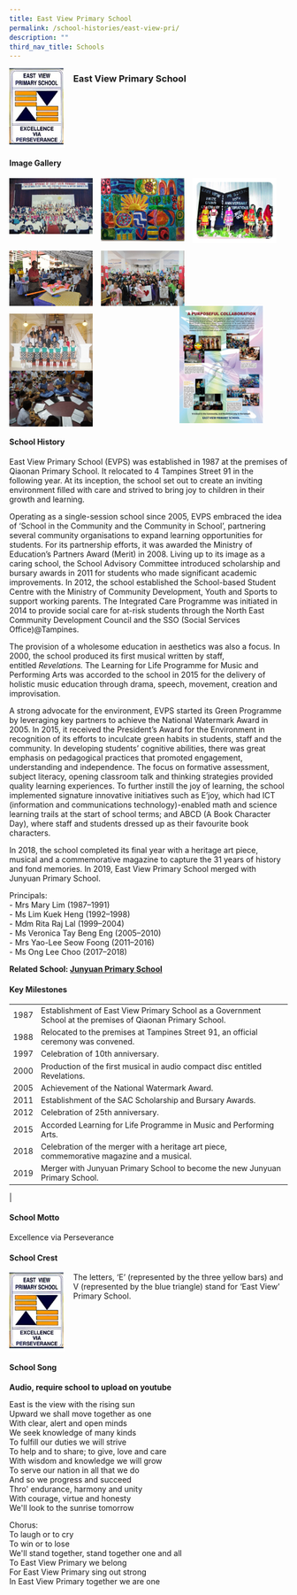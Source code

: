 ```yaml
---
title: East View Primary School
permalink: /school-histories/east-view-pri/
description: ""
third_nav_title: Schools
---
```

<img src="/images/eastviewpri1.jpg" style="width:20%;margin-right:15px;" align = "left">

### **East View Primary School**

<br clear="left">

#### **Image Gallery**

<p><a href="https://staging.d1yxymztqoj7qn.amplifyapp.com/images/ahmadibrahimpri2.jpg">  
<img src="/images/eastviewpri2.jpg" style="width:30%;margin-right:15px;" align = "left">
</a></p>

<p><a href="https://staging.d1yxymztqoj7qn.amplifyapp.com/images/ahmadibrahimpri3.jpg">  
<img src="/images/eastviewpri3.jpg" style="width:30%;margin-right:15px;" align = "left">
</a></p>

<p><a href="https://staging.d1yxymztqoj7qn.amplifyapp.com/images/ahmadibrahimpri4.jpg">  
<img src="/images/eastviewpri4.jpg" style="width:30%;margin-right:15px;" align = "left">
</a></p>

<br clear="left">

<p><a href="https://staging.d1yxymztqoj7qn.amplifyapp.com/images/ahmadibrahimpri2.jpg">  
<img src="/images/eastviewpri5.jpg" style="width:30%;margin-right:15px;" align = "left">
</a></p>

<p><a href="https://staging.d1yxymztqoj7qn.amplifyapp.com/images/ahmadibrahimpri3.jpg">  
<img src="/images/eastviewpri8.jpg" style="width:30%;margin-right:15px;" align = "left">
</a></p>

<p><a href="https://staging.d1yxymztqoj7qn.amplifyapp.com/images/ahmadibrahimpri3.jpg">  
<img src="/images/eastviewpri6.jpg" style="width:30%;margin-right:45px;" align = "right">
</a></p>

<br clear="left">

<p><a href="https://staging.d1yxymztqoj7qn.amplifyapp.com/images/ahmadibrahimpri4.jpg">  
<img src="/images/eastviewpri7.jpg" style="width:30%;margin-right:15px;" align = "left">
</a></p>

<p><a href="https://staging.d1yxymztqoj7qn.amplifyapp.com/images/ahmadibrahimpri3.jpg">  
<img src="/images/eastviewpri9.jpg" style="width:30%;margin-right:15px;" align = "left">
</a></p>

<br clear="left">

#### **School History**
East View Primary School (EVPS) was established in 1987 at the premises of Qiaonan Primary School. It relocated to 4 Tampines Street 91 in the following year. At its inception, the school set out to create an inviting environment filled with care and strived to bring joy to children in their growth and learning. 

Operating as a single-session school since 2005, EVPS embraced the idea of ‘School in the Community and the Community in School’, partnering several community organisations to expand learning opportunities for students. For its partnership efforts, it was awarded the Ministry of Education’s Partners Award (Merit) in 2008. Living up to its image as a caring school, the School Advisory Committee introduced scholarship and bursary awards in 2011 for students who made significant academic improvements. In 2012, the school established the School-based Student Centre with the Ministry of Community Development, Youth and Sports to support working parents. The Integrated Care Programme was initiated in 2014 to provide social care for at-risk students through the North East Community Development Council and the SSO (Social Services Office)@Tampines. 

The provision of a wholesome education in aesthetics was also a focus. In 2000, the school produced its first musical written by staff, entitled _Revelations._ The Learning for Life Programme for Music and Performing Arts was accorded to the school in 2015 for the delivery of holistic music education through drama, speech, movement, creation and improvisation.

A strong advocate for the environment, EVPS started its Green Programme by leveraging key partners to achieve the National Watermark Award in 2005. In 2015, it received the President’s Award for the Environment in recognition of its efforts to inculcate green habits in students, staff and the community. In developing students’ cognitive abilities, there was great emphasis on pedagogical practices that promoted engagement, understanding and independence. The focus on formative assessment, subject literacy, opening classroom talk and thinking strategies provided quality learning experiences. To further instill the joy of learning, the school implemented signature innovative initiatives such as E’joy, which had ICT (information and communications technology)-enabled math and science learning trails at the start of school terms; and ABCD (A Book Character Day), where staff and students dressed up as their favourite book characters.

In 2018, the school completed its final year with a heritage art piece, musical and a commemorative magazine to capture the 31 years of history and fond memories. In 2019, East View Primary School merged with Junyuan Primary School.

Principals:<br>
\- Mrs Mary Lim (1987–1991)<br>
\- Ms Lim Kuek Heng (1992–1998)<br>
\- Mdm Rita Raj Lal (1999–2004)<br>
\- Ms Veronica Tay Beng Eng (2005–2010)<br>
\- Mrs Yao-Lee Seow Foong (2011–2016)<br>
\- Ms Ong Lee Choo (2017–2018)

**Related School: [Junyuan Primary School](https://staging.d1yxymztqoj7qn.amplifyapp.com/school-histories/junyuan-pri/)**

#### **Key Milestones**

|  |  |
|:---:|---|
| 1987 | Establishment of East View Primary School as a Government School at the premises of Qiaonan Primary School. |
| 1988 | Relocated to the premises at Tampines Street 91, an official ceremony was convened. |
| 1997 | Celebration of 10th anniversary. |
| 2000 | Production of the first musical in audio compact disc entitled Revelations. |
| 2005 | Achievement of the National Watermark Award. |
| 2011 | Establishment of the SAC Scholarship and Bursary Awards. |
| 2012 | Celebration of 25th anniversary. |
| 2015 | Accorded Learning for Life Programme in Music and Performing Arts. |
| 2018 | Celebration of the merger with a heritage art piece, commemorative magazine and a musical. |
| 2019 | Merger with Junyuan Primary School to become the new Junyuan Primary School. |
|

#### **School Motto**
Excellence via Perseverance

#### **School Crest**
<img src="/images/eastviewpri1.jpg" style="width:20%;margin-right:15px;" align = "left">

The letters, ‘E’ (represented by the three yellow bars) and V (represented by the blue triangle) stand for ‘East View’ Primary School.

<br clear="left">

#### **School Song**
**Audio, require school to upload on youtube**

East is the view with the rising sun<br>
Upward we shall move together as one<br>
With clear, alert and open minds<br>
We seek knowledge of many kinds<br>
To fulfill our duties we will strive<br>
To help and to share; to give, love and care<br>
With wisdom and knowledge we will grow<br>
To serve our nation in all that we do<br>
And so we progress and succeed<br>
Thro' endurance, harmony and unity<br>
With courage, virtue and honesty<br>
We'll look to the sunrise tomorrow

Chorus:<br>
To laugh or to cry<br>
To win or to lose<br>
We'll stand together, stand together one and all<br>
To East View Primary we belong<br>
For East View Primary sing out strong<br>
In East View Primary together we are one